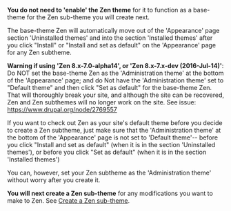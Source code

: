 **You do not need to 'enable' the Zen theme** for it to function as a base-theme for the Zen sub-theme you will create next.

The base-theme Zen will automatically move out of the 'Appearance' page section 'Uninstalled themes' and into the section 'Installed themes' after you click "Install" or "Install and set as default" on the 'Appearance' page for any Zen subtheme.

**Warning if using 'Zen 8.x-7.0-alpha14', or 'Zen 8.x-7.x-dev (2016-Jul-14)'**: Do NOT set the base-theme Zen as the 'Administration theme' at the bottom of the 'Appearance' page; and do Not have the 'Administration theme' set to "Default theme" and then click "Set as default" for the base-theme Zen. That will thoroughly break your site, and although the site can be recovered, Zen and Zen subthemes will no longer work on the site. See issue: <https://www.drupal.org/node/2769557>

If you want to check out Zen as your site's default theme before you decide to create a Zen subtheme, just make sure that the 'Administration theme' at the bottom of the 'Appearance' page is not set to 'Default theme'-- before you click "Install and set as default" (when it is in the section 'Uninstalled themes'), or before you click "Set as default" (when it is in the section 'Installed themes')

You can, however, set your Zen subtheme as the 'Administration theme' without worry after you create it.

**You will next create a Zen sub-theme** for any modifications you want to make to Zen. See [Create a Zen sub-theme](/node/873778).